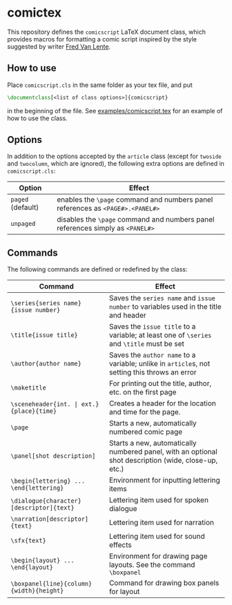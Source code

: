 # comictex

This repository defines the `comicscript` LaTeX document class, which provides macros for formatting a comic script inspired by the style suggested by writer [Fred Van Lente](http://www.fredvanlente.com/comix.html).


## How to use
Place `comicscript.cls` in the same folder as your tex file, and put

```latex
\documentclass[<list of class options>]{comicscript}
```

in the beginning of the file.
See [examples/comicscript.tex](examples/comicscript.tex) for an example of how to use the class.


## Options

In addition to the options accepted by the `article` class (except for `twoside` and `twocolumn`, which are ignored), the following extra options are defined in `comicscript.cls`:

**Option** | **Effect**
--- | ---
`paged` (default) | enables the `\page` command and numbers panel references as `<PAGE#>.<PANEL#>`
`unpaged` | disables the `\page` command and numbers panel references simply as `<PANEL#>`


## Commands

The following commands are defined or redefined by the class:

**Command** | **Effect**
--- | ---
`\series{series name}{issue number}` | Saves the `series name` and `issue number` to variables used in the title and header
`\title{issue title}` | Saves the `issue title` to a variable; at least one of `\series` and `\title` must be set
`\author{author name}` | Saves the `author name` to a variable; unlike in `article`s, not setting this throws an error
`\maketitle` | For printing out the title, author, etc. on the first page
`\sceneheader{int. \| ext.}{place}{time}` | Creates a header for the location and time for the page.
`\page` | Starts a new, automatically numbered comic page
`\panel[shot description]` | Starts a new, automatically numbered panel, with an optional shot description (wide, close-up, etc.)
`\begin{lettering} ... \end{lettering}` | Environment for inputting lettering items
`\dialogue{character}[descriptor]{text}` | Lettering item used for spoken dialogue
`\narration[descriptor]{text}` | Lettering item used for narration
`\sfx{text}` | Lettering item used for sound effects
`\begin{layout} ... \end{layout}` | Environment for drawing page layouts. See the command `\boxpanel`
`\boxpanel{line}{column}{width}{height}` | Command for drawing box panels for layout
